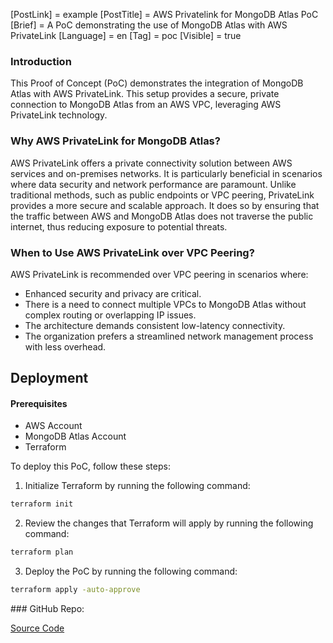 [PostLink] = example
[PostTitle] = AWS Privatelink for MongoDB Atlas PoC
[Brief] = A PoC demonstrating the use of MongoDB Atlas with AWS PrivateLink
[Language] = en
[Tag] = poc
[Visible] = true

### Introduction
This Proof of Concept (PoC) demonstrates the integration of MongoDB Atlas with AWS PrivateLink. This setup provides a secure, private connection to MongoDB Atlas from an AWS VPC, leveraging AWS PrivateLink technology.


### Why AWS PrivateLink for MongoDB Atlas?
AWS PrivateLink offers a private connectivity solution between AWS services and on-premises networks. It is particularly beneficial in scenarios where data security and network performance are paramount. Unlike traditional methods, such as public endpoints or VPC peering, PrivateLink provides a more secure and scalable approach. It does so by ensuring that the traffic between AWS and MongoDB Atlas does not traverse the public internet, thus reducing exposure to potential threats.

### When to Use AWS PrivateLink over VPC Peering?
AWS PrivateLink is recommended over VPC peering in scenarios where:

* Enhanced security and privacy are critical.
* There is a need to connect multiple VPCs to MongoDB Atlas without complex routing or overlapping IP issues.
* The architecture demands consistent low-latency connectivity.
* The organization prefers a streamlined network management process with less overhead.

## Deployment

#### Prerequisites

- AWS Account
- MongoDB Atlas Account
- Terraform


To deploy this PoC, follow these steps:

1. Initialize Terraform by running the following command:

```sh
terraform init
```

2. Review the changes that Terraform will apply by running the following command:

```sh
terraform plan
```

3. Deploy the PoC by running the following command:

```sh
terraform apply -auto-approve
```

### GitHub Repo:

[Source Code](https://github.com/emrekasg/privatelink-atlas-poc/)
